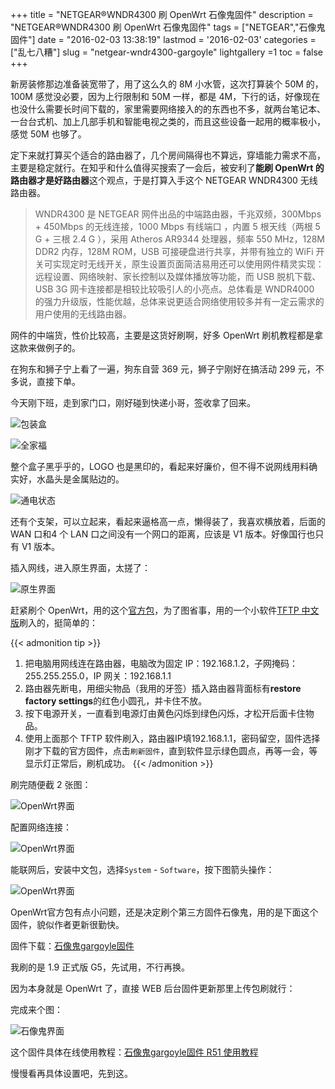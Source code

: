 +++
title = "NETGEAR®WNDR4300 刷 OpenWrt 石像鬼固件"
description = "NETGEAR®WNDR4300 刷 OpenWrt 石像鬼固件"
tags = ["NETGEAR","石像鬼固件"]
date = "2016-02-03 13:38:19"
lastmod = '2016-02-03'
categories = ["乱七八糟"]
slug = "netgear-wndr4300-gargoyle"
lightgallery =1
toc = false
+++

新房装修那边准备装宽带了，用了这么久的 8M 小水管，这次打算装个 50M 的，100M 感觉没必要，因为上行限制和 50M 一样，都是 4M，下行的话，好像现在也没什么需要长时间下载的，家里需要网络接入的的东西也不多，就两台笔记本、一台台式机、加上几部手机和智能电视之类的，而且这些设备一起用的概率极小，感觉 50M 也够了。

定下来就打算买个适合的路由器了，几个房间隔得也不算远，穿墙能力需求不高，主要是稳定就行。在知乎和什么值得买搜索了一会后，被安利了**能刷 OpenWrt 的路由器才是好路由器**这个观点，于是打算入手这个 NETGEAR WNDR4300 无线路由器。

>WNDR4300 是 NETGEAR 网件出品的中端路由器，千兆双频，300Mbps + 450Mbps 的无线连接，1000 Mbps 有线端口 ，内置 5 根天线（两根 5 G + 三根 2.4 G ），采用 Atheros AR9344 处理器，频率 550 MHz，128M DDR2 内存，128M ROM，USB 可接硬盘进行共享，并带有独立的 WiFi 开关可实现定时无线开关，原生设置页面简洁易用还可以使用网件精灵实现：远程设置、网络映射、家长控制以及媒体播放等功能，而 USB 脱机下载、USB 3G 网卡连接都是相较比较吸引人的小亮点。总体看是 WNDR4000 的强力升级版，性能优越，总体来说更适合网络使用较多并有一定云需求的用户使用的无线路由器。

网件的中端货，性价比较高，主要是这货好刷啊，好多 OpenWrt 刷机教程都是拿这款来做例子的。

在狗东和狮子宁上看了一遍，狗东自营 369 元，狮子宁刚好在搞活动 299 元，不多说，直接下单。

今天刚下班，走到家门口，刚好碰到快递小哥，签收拿了回来。

![包装盒](netgear0.jpg "包装盒")

![全家福](netgear1.jpg "全家福")

整个盒子黑乎乎的，LOGO 也是黑印的，看起来好廉价，但不得不说网线用料确实好，水晶头是金属贴边的。

![通电状态](netgear3.jpg "通电状态")

还有个支架，可以立起来，看起来逼格高一点，懒得装了，我喜欢横放着，后面的 WAN 口和4 个 LAN 口之间没有一个网口的距离，应该是 V1 版本。好像国行也只有 V1 版本。

插入网线，进入原生界面，太搓了：

![原生界面](netgear4.jpg "原生界面")

赶紧刷个 OpenWrt，用的这个[官方包](http://downloads.openwrt.org/barrier_breaker/14.07/ar71xx/nand/openwrt-ar71xx-nand-wndr4300-ubi-factory.img)，为了图省事，用的一个小软件[TFTP 中文版](http://www.wayos.cn/down/other/tftp.rar)刷入的，挺简单的：

{{< admonition tip >}}
1. 把电脑用网线连在路由器，电脑改为固定 IP：192.168.1.2，子网掩码：255.255.255.0，IP 网关：192.168.1.1
2. 路由器先断电，用细尖物品（我用的牙签）插入路由器背面标有**restore factory settings**的红色小圆孔，并卡住不放。
3. 按下电源开关，一直看到电源灯由黄色闪烁到绿色闪烁，才松开后面卡住物品。
4. 使用上面那个 TFTP 软件刷入，路由器IP填192.168.1.1，密码留空，固件选择刚才下载的官方固件，点击`刷新固件`，直到软件显示绿色圆点，再等一会，等显示灯正常后，刷机成功。
{{< /admonition >}}

刷完随便截 2 张图：

![OpenWrt界面](netgear5.jpg "OpenWrt界面 I")

配置网络连接：

![OpenWrt界面](netgear6.jpg "OpenWrt界面 II")

能联网后，安装中文包，选择`System` - `Software`，按下图箭头操作：

![OpenWrt界面](netgear7.jpg "中文支持")

OpenWrt官方包有点小问题，还是决定刷个第三方固件石像鬼，用的是下面这个固件，貌似作者更新很勤快。

固件下载：[石像鬼gargoyle固件](https://github.com/gygy/gygy.github.io)

我刷的是 1.9 正式版 G5，先试用，不行再换。

因为本身就是 OpenWrt 了，直接 WEB 后台固件更新那里上传包刷就行：

完成来个图：

![石像鬼界面](netgear8.jpg "石像鬼界面")

这个固件具体在线使用教程：[石像鬼gargoyle固件 R51 使用教程](http://gygy.github.io/)

慢慢看再具体设置吧，先到这。
